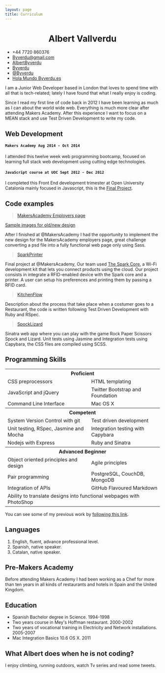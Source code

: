 ```yaml
---
layout: page
title: Curriculum
---
```


<style>
	h1{ text-align: center; }
	h1:first-child{ display: none }
</style>

# Albert Vallverdu

<div class="contact">
  <ul>
		<li><a><i class="fa fa-phone"></i>  +44 7720 860376</a></li>
		<li><a href="mailto:byverdu@gmail.com?subject=Say%20Hello%20to%20Albert"><i class="fa fa-send"></i>  Byverdu@gmail.com</a></li>
		<li><a href="https://www.linkedin.com/in/albertbyverdu"><i class="fa fa-linkedin"></i> AlbertByverdu</a></li>
		<li><a href="https://github.com/byverdu"><i class="fa fa-github"></i>  Byverdu</a></li>
		<li><a href="https://twitter.com/byverdu"><i class="fa fa-twitter"></i>  @Byverdu</a></li>
		<li><a href="http://byverdu.es"><i class="fa fa-globe"></i>  Hola Mundo Byverdu.es</a></li>
	</ul>
</div>


I am a Junior Web Developer based in London that loves to spend time with all that is tech-related; lately I have found that what I really enjoy is coding.

Since I read my first line of code back in 2012 I have been learning as much as I can about the world wide web. Everything is much more clear after attending Makers Academy. After this experience I want to focus on a MEAN stack and use Test Driven Development to write my code.

## Web Development

#### `Makers Academy Aug 2014 - Oct 2014`

I attended this twelve week web programming bootcamp, focused on learning full stack web development using cutting edge technologies.

#### `JavaScript course at UOC Sept 2012 - Dec 2012`

I completed this Front End development trimester at Open University Catalonia mainly focused in Javascript, this is the [Final Project](http://mycoffice.es/web-project/).


## Code examples 

> [MakersAcademy Employers page](http://www.makersacademy.com/employers)

[Sample images for old/new design](/demos/cv_images)

After I finished at @MakersAcademy I had the opportunity to implement the new design for the MakersAcademy employers page, great challenge converting a psd file into a fully functional web page only using Sass.


> [SparkPrinter](http://spark-print-staging.herokuapp.com/)

Final project at @MakersAcademy, Our team used [The Spark Core](https://www.spark.io/), a Wi-Fi development kit that lets you connect products using the cloud. Our project consists in integrate a RFID-enabled device with the Spark core and a printer. A user can setup his preferences and printing them by passing a RFID card.

> [KitchenFlow](https://github.com/byverdu/kitchen_flow)

Description about the process that take place when a costumer goes to a Restaurant, the code is written following Test Driven Development with Ruby and RSpec.

> [SpockLizard](http://spock-lizard.herokuapp.com/)

Sinatra web app where you can play with the game Rock Paper Scissors Spock and Lizard. Unit tests using Jasmine and Integration tests using Capybara, the CSS files are compiled using SCSS. 


## Programming Skills

<table>
	<th colspan="2">
		Proficient
	</th>
	<tr>
		<td>CSS preprocessors</td>
		<td>HTML templating</td>
	</tr>
	<tr>
		<td>JavaScript and jQuery</td>
		<td>Twitter Bootstrap and Foundation</td>
	</tr>
	<tr>
		<td>Command Line Interface</td>
		<td>Mac OS X</td>
	</tr>
	<th colspan="2">
		Competent
	</th>
	<tr>
		<td>System Version Control with git</td>
		<td>Test­ driven development</td>
	</tr>
	<tr>
		<td>Unit testing, RSpec, Jasmine and Mocha</td>
		<td>Integration testing with Capybara</td>
	</tr>
	<tr>
		<td>Nodejs with Express</td>
		<td>Ruby and Sinatra</td>
	</tr>
	<th colspan="2">
		Advanced Beginner
	</th>
	<tr>
		<td>Object­ oriented principles and design</td>
		<td>Agile principles</td>
	</tr>
	<tr>
		<td>Pair programming</td>
		<td>PostgreSQL, CouchDB, MongoDB</td>
	</tr>
	<tr>
		<td>Integration of APIs</td>
		<td>GitHub Flavoured Markdown</td>
	</tr>
	<tr>
	<td colspan="2">Ability to translate designs into functional webpages with PhotoShop</td>
	</tr>
</table>

You can see some of my previous work by [following this link](http://byverdu.es/portfolio).

## Languages

1. English, fluent, advance professional level.
2. Spanish, native speaker.
3. Catalan, native speaker.

## Pre-Makers Academy

Before attending Makers Academy I had been working as a Chef for more than ten years in all kinds of restaurants and hotels in Spain and the United Kingdom.

## Education

- Spanish Bachelor degree in Science. 1994-1998
- Two years course in Mey's Hoffman restaurant. 2000-2002
- Two years of vocational training in Electricity and Network installations. 2005-2007
- Mac Integration Basics 10.6 OS X.  2011 

## What Albert does when he is not coding?

I enjoy climbing, running outdoors, watch Tv series and read some tweets.

